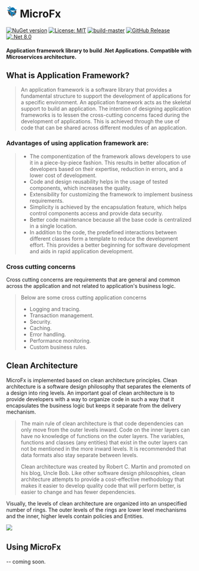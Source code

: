# <img src="https://github.com/NinjaRocks/MicroFx/blob/master/ninja-icon-16.png" alt="ninja" style="width:30px;"/> MicroFx
[![NuGet version](https://badge.fury.io/nu/MicroFx.svg)](https://badge.fury.io/nu/MicroFx) [![License: MIT](https://img.shields.io/badge/License-MIT-yellow.svg)](https://github.com/NinjaRocks/MicroFx/blob/master/License.md) [![build-master](https://github.com/NinjaRocks/MicroFx/actions/workflows/master.yml/badge.svg)](https://github.com/NinjaRocks/MicroFx/actions/workflows/master.yml) [![GitHub Release](https://img.shields.io/github/v/release/ninjarocks/MicroFx?logo=github&sort=semver)](https://github.com/ninjarocks/MicroFx/releases/latest) [![.Net 8.0](https://img.shields.io/badge/.Net-8.0-blue)](https://dotnet.microsoft.com/en-us/download/dotnet/8.0)

#### Application framework library to build .Net Applications. Compatible with Microservices architecture.

## What is Application Framework?
> An application framework is a software library that provides a fundamental structure to support the development of applications for a specific environment. An application framework acts as the skeletal support to build an application. The intention of designing application frameworks is to lessen the cross-cutting concerns faced during the development of applications. This is achieved through the use of code that can be shared across different modules of an application.

 ### Advantages of using application framework are:
> * The componentization of the framework allows developers to use it in a piece-by-piece fashion. This results in better allocation of developers based on their expertise, reduction in errors, and a lower cost of development.
> * Code and design reusability helps in the usage of tested components, which increases the quality.
> * Extensibility for customizing the framework to implement business requirements.
> * Simplicity is achieved by the encapsulation feature, which helps control components access and provide data security.
> * Better code maintenance because all the base code is centralized in a single location.
> * In addition to the code, the predefined interactions between different classes form a template to reduce the development effort. This provides a better beginning for software development and aids in rapid application development.

### Cross cutting concerns
Cross cutting concerns are requirements that are general and common across the application and not related to application's business logic. 
> Below are some cross cutting application concerns
> * Logging and tracing.
> * Transaction management.
> * Security.
> * Caching.
> * Error handling.
> * Performance monitoring.
> * Custom business rules.

## Clean Architecture
MicroFx is implemented based on clean architecture principles. Clean architecture is a software design philosophy that separates the elements of a design into ring levels. An important goal of clean architecture is to provide developers with a way to organize code in such a way that it encapsulates the business logic but keeps it separate from the delivery mechanism. 

> The main rule of clean architecture is that code dependencies can only move from the outer levels inward. Code on the inner layers can have no knowledge of functions on the outer layers. The variables, functions and classes (any entities) that exist in the outer layers can not be mentioned in the more inward levels. It is recommended that data formats also stay separate between levels.
> 
> Clean architecture was created by Robert C. Martin and promoted on his blog, Uncle Bob. Like other software design philosophies, clean architecture attempts to provide a cost-effective methodology that makes it easier to develop quality code that will perform better, is easier to change and has fewer dependencies.
>
Visually, the levels of clean architecture are organized into an unspecified number of rings. The outer levels of the rings are lower level mechanisms and the inner, higher levels contain policies and Entities.

<img src="https://github.com/NinjaRocks/MicroFx/assets/6259981/b2434df6-a782-44c8-aac0-531b67ad7d6d" width="500" />


## Using MicroFx

-- coming soon.


